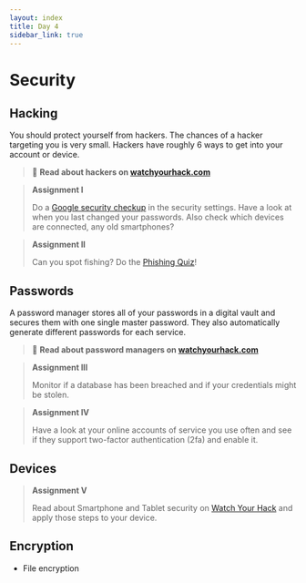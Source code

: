 ```yaml
---
layout: index
title: Day 4
sidebar_link: true
---
```


# Security

## Hacking
You should protect yourself from hackers. The chances of a hacker targeting you is very small. Hackers have roughly 6 ways to get into your account or device.

> 📝 **Read about hackers on [watchyourhack.com](watchyourhack)**

> **Assignment I**
>
> Do a [Google security checkup][checkup] in the security settings. Have a look at when you last changed your passwords. Also check which devices are connected, any old smartphones?

> **Assignment II**
>
> Can you spot fishing? Do the [Phishing Quiz][quiz]!

## Passwords
A password manager stores all of your passwords in a digital vault and secures them with one single master password. They also automatically generate different passwords for each service.

> 📝 **Read about password managers on [watchyourhack.com](watchyourhack)**

> **Assignment III**
>
> Monitor if a database has been breached and if your credentials might be stolen.

> **Assignment IV**
>
> Have a look at your online accounts of service you use often and see if they support two-factor authentication (2fa) and enable it.

## Devices

> **Assignment V**
>
> Read about Smartphone and Tablet security on [Watch Your Hack][phone] and apply those steps to your device.


## Encryption
* File encryption

[watchyourhack]: https://laatjeniethackmaken.nl/#wat-zijn-hackers
[checkup]: https://myaccount.google.com/security-checkup?hl=en&pli=1
[quiz]: https://phishingquiz.withgoogle.com/
[phone]: https://laatjeniethackmaken.nl/#telefoon-en-tablet
